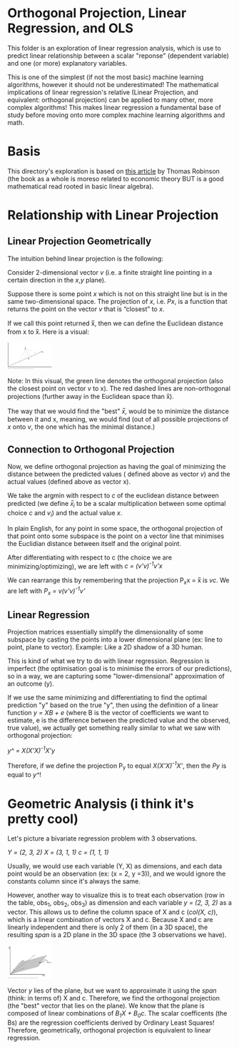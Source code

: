 # Orthogonal Projection, Linear Regression, and OLS
This folder is an exploration of linear regression analysis, which is use to predict linear relationship between a scalar "reponse" (dependent variable) and one (or more) explanatory variables.


This is one of the simplest (if not the most basic) machine learning algorithms, however it should not be underestimated! The mathematical implications of linear regression's relative (Linear Projection, and equivalent: orthogonal projection) can be applied to many other, more complex algorithms! This makes linear regression a fundamental base of study before moving onto more complex machine learning algorithms and math.

# Basis
This directory's exploration is based on [this article](https://bookdown.org/ts_robinson1994/10EconometricTheorems/linear_projection.html) by Thomas Robinson (the book as a whole is moreso related to economic theory BUT is a good mathematical read rooted in basic linear algebra).

# Relationship with Linear Projection
## Linear Projection Geometrically
The intuition behind linear projection is the following:

Consider 2-dimensional vector _v_ (i.e. a finite straight line pointing in a certain direction in the _x_,_y_ plane).

Suppose there is some point _x_ which is not on this straight line but is in the same two-dimensional space. 
The projection of _x_, i.e. _Px_, is a function that returns the point on the vector _v_ that is “closest” to _x_.

If we call this point returned x̅, then we can define the Euclidean distance from x to x̅. Here is a visual:

[<img alt="orthogonal projection" width="100px" src="images/linear-regression/orthogonal-projection.png" />](https://www.google.com/)


Note: In this visual, the green line denotes the orthogonal projection (also the closest point on vector _v_ to x). The red dashed lines are non-orthogonal projections (further away in the Euclidean space than x̅).

The way that we would find the "best" _x̅_, would be to minimize the distance between it and x, meaning, we would find (out of all possible projections of _x_ onto _v_, the one which has the minimal distance.)

## Connection to Orthogonal Projection
Now, we define orthogonal projection as having the goal of minimizing the distance between the predicted values ( defined above as vector _v_) and the actual values (defined above as vector x).

We take the argmin with respect to _c_ of the euclidean distance between predicted (we define _x̅<sub>i</sub>_ to be a scalar multiplication between some optimal choice _c_ and _v<sub>i</sub>_) and the actual value _x_.

In plain English, for any point in some space, the orthogonal projection of that point onto some subspace is the point on a vector line that minimises the Euclidian distance between itself and the original point.

After differentiating with respect to c (the choice we are minimizing/optimizing), we are left with _c = (v'v)<sup>-1</sup>v'x_

We can rearrange this by remembering that the projection P<sub>x</sub>x = x̅ is _vc_. We are left with _P<sub>x</sub> = v(v'v)<sup>-1</sup>v'_

## Linear Regression
Projection matrices essentially simplify the dimensionality of some subspace by casting the points into a lower dimensional plane (ex: line to point, plane to vector). Example: Like a 2D shadow of a 3D human.

This is kind of what we try to do with linear regression. Regression is imperfect (the optimisation goal is to minimise the errors of our predictions), so in a way, we are capturing some "lower-dimensional" approximation of an outcome (y).

If we use the same minimizing and differentiating to find the optimal prediction "y" based on the true "y", then using the definition of a linear function _y = XB + e_ (where B is the vector of coefficients we want to estimate, e is the difference between the predicted value and the observed, true value), we actually get something really similar to what we saw with orthogonal projection:

_y^ = X(X'X)<sup>-1</sup>X'y_

Therefore, if we define the projection P<sub>y</sub> to equal _X(X'X)<sup>-1</sup>X'_, then the _Py_ is equal to _y^_!

# Geometric Analysis (i think it's pretty cool)
Let's picture a bivariate regression problem with 3 observations.

_Y = (2, 3, 2)_
_X = (3, 1, 1)_
_c = (1, 1, 1)_

Usually, we would use each variable (Y, X) as dimensions, and each data point would be an observation (ex: (x = 2, y =3)), and we would ignore the constants column since it's always the same.

However, another way to visualize this is to treat each observation (row in the table, obs<sub>1</sub>, obs<sub>2</sub>, obs<sub>3</sub>) as dimension and each variable _y = (2, 3, 2)_ as a vector. This allows us to define the column space of X and c (_col(X, c)_), which is a linear combination of vectors X and c. Because X and c are linearly independent and there is only 2 of them (in a 3D space), the resulting _span_ is a 2D plane in the 3D space (the 3 observations we have).

[<img alt="orthogonal projection" width="100px" src="images/linear-regression/3d-plane.png" />](https://www.google.com/)

Vector _y_ lies of the plane, but we want to approximate it using the _span_ (think: in terms of) X and c. Therefore, we find the orthogonal projection (the "best" vector that lies on the plane). We know that the plane is composed of linear combinations of _B<sub>1</sub>X + B<sub>0</sub>c_. The scalar coefficents (the Bs) are the regression coefficients derived by Ordinary Least Squares! Therefore, geometrically, orthogonal projection is equivalent to linear regression.